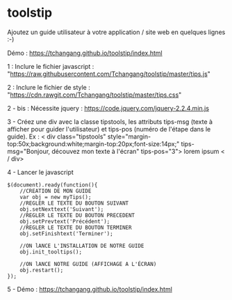 # toolstip
Ajoutez un guide utilisateur à votre application / site web en quelques lignes :-)

Démo : https://tchangang.github.io/toolstip/index.html

1 : Inclure le fichier javascript : "https://raw.githubusercontent.com/Tchangang/toolstip/master/tips.js"

2 : Inclure le fichier de style : "https://cdn.rawgit.com/Tchangang/toolstip/master/tips.css"

2 - bis : Nécessite jquery : https://code.jquery.com/jquery-2.2.4.min.js

3 - Créez une div avec la classe tipstools, les attributs tips-msg (texte à afficher pour guider l'utilisateur) et tips-pos (numéro de l'étape dans le guide).
Ex : 
< div class="tipstools" style="margin-top:50x;background:white;margin-top:20px;font-size:14px;"  tips-msg="Bonjour, découvez mon texte à l'écran" tips-pos="3">
	lorem ipsum
< / div>

4 - Lancer le javascript 

    $(document).ready(function(){
    	//CREATION DE MON GUIDE
    	var obj = new myTips();
    	//REGLER LE TEXTE DU BOUTON SUIVANT
    	obj.setNexttext('Suivant');
    	//REGLER LE TEXTE DU BOUTON PRECEDENT
    	obj.setPrevtext('Précédent');
    	//REGLER LE TEXTE DU BOUTON TERMINER
    	obj.setFinishtext('Terminer');

    	//ON lANCE L'INSTALLATION DE NOTRE GUIDE
		obj.init_tooltips();

		//ON lANCE NOTRE GUIDE (AFFICHAGE A L'ÉCRAN)
		obj.restart();
    });
 
5 - Démo : https://tchangang.github.io/toolstip/index.html
